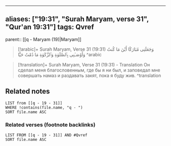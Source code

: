 
---
aliases: ["19:31", "Surah Maryam, verse 31", "Qur'an 19:31"]
tags: Qvref
---

parent:: [[q - Maryam (19)|Maryam]]

> [!arabic]+ Surah Maryam, Verse 31 (19:31)
> <span class="quran-arabic">وَجَعَلَنِى مُبَارَكًا أَيْنَ مَا كُنتُ وَأَوْصَـٰنِى بِٱلصَّلَوٰةِ وَٱلزَّكَوٰةِ مَا دُمْتُ حَيًّا</span>
^arabic

> [!translation]+ Surah Maryam, Verse 31 (19:31) - Translation
> Он сделал меня благословенным, где бы я ни был, и заповедал мне совершать намаз и раздавать закят, пока я буду жив.
^translation



## Related notes
```dataview
LIST from [[q - 19 - 31]]
WHERE !contains(file.name, "q - ")
SORT file.name ASC
```

### Related verses (footnote backlinks)
```dataview
LIST FROM [[q - 19 - 31]] AND #Qvref
SORT file.name ASC
```

